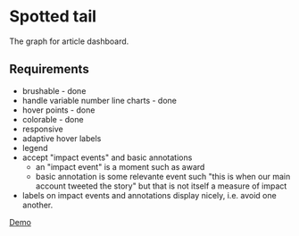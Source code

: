 Spotted tail
===

The graph for article dashboard.

## Requirements

* brushable - done
* handle variable number line charts - done
* hover points - done
* colorable - done
* responsive
* adaptive hover labels
* legend
* accept "impact events" and basic annotations
	* an "impact event" is a moment such as award
	* basic annotation is some relevante event such "this is when our main account tweeted the story" but that is not itself a measure of impact
* labels on impact events and annotations display nicely, i.e. avoid one another.

[Demo](https://newslynx.github.io/spotted-tail)